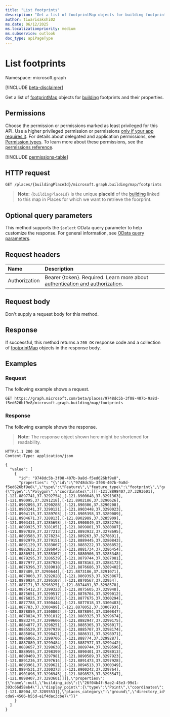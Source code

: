 ```yaml
---
title: "List footprints"
description: "Get a list of footprintMap objects for building footprints and their properties."
author: tiwarisakshi02
ms.date: 06/12/2025
ms.localizationpriority: medium
ms.subservice: outlook
doc_type: apiPageType
---
```


# List footprints

Namespace: microsoft.graph

[!INCLUDE [beta-disclaimer](../../includes/beta-disclaimer.md)]

Get a list of [footprintMap](../resources/footprintmap.md) objects for [building](../resources/building.md) footprints and their properties.

## Permissions

Choose the permission or permissions marked as least privileged for this API. Use a higher privileged permission or permissions [only if your app requires it](/graph/permissions-overview#best-practices-for-using-microsoft-graph-permissions). For details about delegated and application permissions, see [Permission types](/graph/permissions-overview#permission-types). To learn more about these permissions, see the [permissions reference](/graph/permissions-reference).

<!-- {
  "blockType": "permissions",
  "name": "buildingmap-list-footprints-permissions"
}
-->
[!INCLUDE [permissions-table](../includes/permissions/buildingmap-list-footprints-permissions.md)]

## HTTP request

<!-- {
  "blockType": "ignored"
}
-->
``` http
GET /places/{buildingPlaceId}/microsoft.graph.building/map/footprints
```
> **Note:** `{buildingPlaceId}` is the unique **placeId** of the [building](../resources/building.md) linked to this map in Places for which we want to retrieve the foorprint.

## Optional query parameters

This method supports the `$select` OData query parameter to help customize the response. For general information, see [OData query parameters](/graph/query-parameters).

## Request headers

|Name|Description|
|:---|:---|
|Authorization|Bearer {token}. Required. Learn more about [authentication and authorization](/graph/auth/auth-concepts).|

## Request body

Don't supply a request body for this method.

## Response

If successful, this method returns a `200 OK` response code and a collection of [footprintMap](../resources/footprintmap.md) objects in the response body.

## Examples

### Request

The following example shows a request.
<!-- {
  "blockType": "request",
  "name": "list_footprintmap"
}
-->
``` http
GET https://graph.microsoft.com/beta/places/9748dc5b-3f08-407b-9a8d-f5ed626bf9e8/microsoft.graph.building/map/footprints
```

### Response

The following example shows the response.
>**Note:** The response object shown here might be shortened for readability.
<!-- {
  "blockType": "response",
  "truncated": true,
  "@odata.type": "Collection(microsoft.graph.footprintMap)"
}
-->
``` http
HTTP/1.1 200 OK
Content-Type: application/json

{
  "value": [
    {
      "id": "9748dc5b-3f08-407b-9a8d-f5ed626bf9e8",
      "properties": "{\"id\":\"9748dc5b-3f08-407b-9a8d-f5ed626bf9e8\",\"type\":\"Feature\",\"feature_type\":\"footprint\",\"geometry\":{\"type\":\"Polygon\",\"coordinates\":[[[-121.8898407,37.3293601],[-121.8897741,37.3292754],[-121.8900648,37.3291363],[-121.890095,37.3291218],[-121.8902186,37.3290626],[-121.8902893,37.3290288],[-121.890306,37.3290208],[-121.8903241,37.3290121],[-121.8903448,37.3290023],[-121.8904115,37.3289703],[-121.8905398,37.3289089],[-121.8904671,37.328813],[-121.8902989,37.3285909],[-121.8903431,37.3285698],[-121.8900849,37.3282276],[-121.8899925,37.3281051],[-121.8899801,37.3280887],[-121.8897029,37.3277213],[-121.8893932,37.3278695],[-121.8893583,37.3278234],[-121.889263,37.3278691],[-121.8892979,37.3279151],[-121.8889445,37.3280843],[-121.8891129,37.3283067],[-121.8883222,37.3286852],[-121.8882612,37.3286045],[-121.8881734,37.3286454],[-121.8880921,37.3285367],[-121.8880906,37.3285348],[-121.8879295,37.3286539],[-121.8879744,37.3287081],[-121.8877977,37.3287926],[-121.8878163,37.3288172],[-121.8876396,37.3289018],[-121.8876686,37.3289402],[-121.887409,37.3290644],[-121.8873186,37.3291071],[-121.8870803,37.3292828],[-121.8869393,37.3293867],[-121.8870924,37.3295107],[-121.8870567,37.32954],[-121.887171,37.3296325],[-121.8874491,37.3298578],[-121.8875412,37.3299323],[-121.8875605,37.329948],[-121.8875651,37.3299517],[-121.8876704,37.3299012],[-121.8876825,37.3299172],[-121.8877675,37.3300294],[-121.8877788,37.3300444],[-121.8877818,37.3300483],[-121.887783,37.3300499],[-121.8878052,37.3300793],[-121.8878059,37.3300802],[-121.8878094,37.3300847],[-121.8878824,37.3301812],[-121.8883325,37.3299674],[-121.8883274,37.3299606],[-121.8882947,37.3299175],[-121.8884877,37.3298251],[-121.8885365,37.3298017],[-121.8885529,37.3297939],[-121.8885707,37.3298174],[-121.8885894,37.3298421],[-121.8886311,37.3298971],[-121.8886866,37.3299706],[-121.888774,37.3299287],[-121.8887889,37.3299484],[-121.8887977,37.3299442],[-121.8889657,37.3298638],[-121.8889744,37.3298596],[-121.8889595,37.3298399],[-121.8890401,37.3298013],[-121.8890469,37.3297981],[-121.8890589,37.3297923],[-121.8891236,37.3297614],[-121.8891473,37.3297928],[-121.8893961,37.3299621],[-121.8894513,37.3300349],[-121.8894531,37.3300373],[-121.8900242,37.329764],[-121.8901096,37.3296945],[-121.8898523,37.3293547],[-121.8898407,37.3293601]]]},\"properties\":{\"name\":null,\"building_ids\":[\"26f04b4f-9ae2-45e3-99d1-393c66d58eb4\"],\"display_point\":{\"type\":\"Point\",\"coordinates\":[-121.88904,37.3289553]},\"places_category\":\"ground\",\"directory_id\":\"91ac6c16-cda9-4506-b55d-e1f4dac3cbe7\"}}"
    }
  ]
}
```

